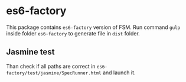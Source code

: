 # es6-factory

This package contains `es6-factory` version of FSM.
Run command `gulp` inside folder `es6-factory` to generate file in `dist` folder.

## Jasmine test

Than check if all paths are correct in `es6-factory/test/jasmine/SpecRunner.html` and launch it.
